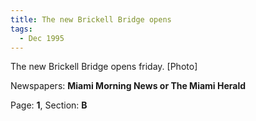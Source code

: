 ```yaml
---  
title: The new Brickell Bridge opens  
tags:  
  - Dec 1995  
---  
```

  
The new Brickell Bridge opens friday. [Photo]  
  
Newspapers: **Miami Morning News or The Miami Herald**  
  
Page: **1**, Section: **B** 
